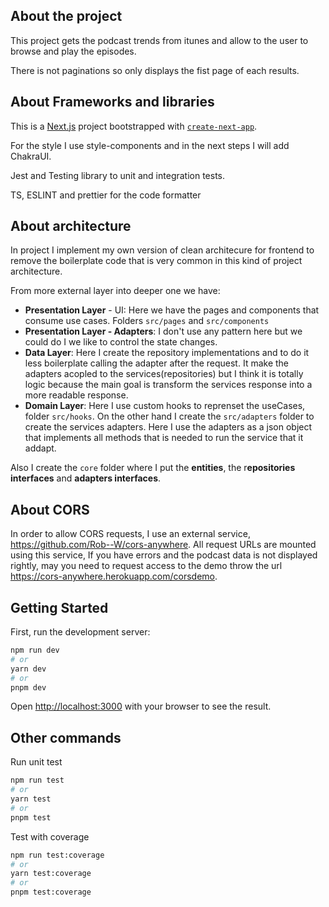 ## About the project
This project gets the podcast trends from itunes and allow to the user to browse and play the episodes.

There is not paginations so only displays the fist page of each results.
## About Frameworks and libraries
This is a [Next.js](https://nextjs.org/) project bootstrapped with [`create-next-app`](https://github.com/vercel/next.js/tree/canary/packages/create-next-app).

For the style I use style-components and in the next steps I will add ChakraUI.

Jest and Testing library to unit and integration tests.

TS, ESLINT and prettier for the code formatter

## About architecture
In project I implement my own version of clean architecure for frontend to remove the boilerplate code that is very common in this kind of project architecture. 

From more external layer into deeper one we have:
- **Presentation Layer** - UI: Here we have the pages and components that consume use cases. Folders `src/pages` and `src/components`
- **Presentation Layer - Adapters**: I don't use any pattern here but we could do I we like to control the state changes. 
- **Data Layer**: Here I create the repository implementations and to do it less boilerplate calling the adapter after the request. It make the adapters acopled to the services(repositories) but I think it is totally logic because the main goal is transform the services response into a more readable response.
- **Domain Layer**: Here I use custom hooks to reprenset the useCases, folder `src/hooks`. On the other hand I create the `src/adapters` folder to create the services adapters. Here I use the adapters as a json object that implements all methods that is needed to run the service that it addapt. 

Also I create the `core` folder where I put the **entities**, the r**epositories interfaces** and **adapters interfaces**.

## About CORS
In order to allow CORS requests, I use an external service, https://github.com/Rob--W/cors-anywhere. All request URLs are mounted using this service, If you have errors and the podcast data is not displayed rightly, may you need to request access to the demo throw the url https://cors-anywhere.herokuapp.com/corsdemo.
## Getting Started

First, run the development server:

```bash
npm run dev
# or
yarn dev
# or
pnpm dev
```

Open [http://localhost:3000](http://localhost:3000) with your browser to see the result.

## Other commands

Run unit test
```bash
npm run test
# or
yarn test
# or
pnpm test
```

Test with coverage
```bash
npm run test:coverage
# or
yarn test:coverage
# or
pnpm test:coverage
```